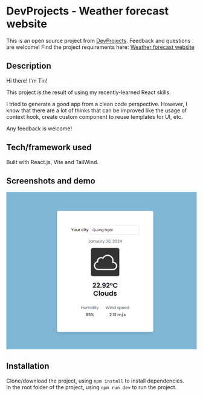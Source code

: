 # DevProjects - Weather forecast website

This is an open source project from [DevProjects](http://www.codementor.io/projects). Feedback and questions are welcome!
Find the project requirements here: [Weather forecast website](https://www.codementor.io/projects/web/weather-forecast-website-atx32lz7zb)

## Description

Hi there! I'm Tin!

This project is the result of using my recently-learned React skills.

I tried to generate a good app from a clean code perspective. However, I know that there are a lot of thinks that can be improved like the usage of context hook, create custom component to reuse templates for UI, etc.

Any feedback is welcome!

## Tech/framework used

Built with React.js, Vite and TailWind.

## Screenshots and demo

![](./src/assets/Screenshot%202024-01-30%20171503.png)

## Installation

Clone/download the project, using `npm install` to install dependencies.  
In the root folder of the project, using `npm run dev` to run the project.
